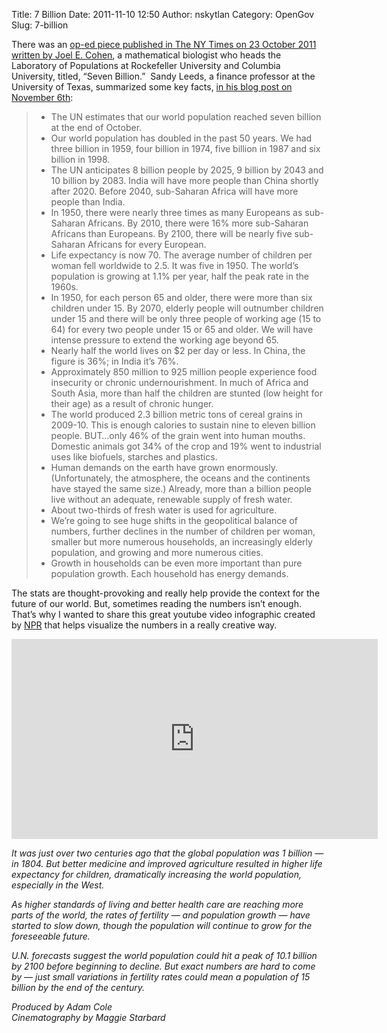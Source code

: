 Title: 7 Billion
Date: 2011-11-10 12:50
Author: nskytlan
Category: OpenGov
Slug: 7-billion

There was an [op-ed piece published in The NY Times on 23 October 2011
written by Joel E. Cohen][], a mathematical biologist who heads the
Laboratory of Populations at Rockefeller University and Columbia
University, titled, “Seven Billion.”  Sandy Leeds, a finance professor
at the University of Texas, summarized some key facts, [in his blog post
on November 6th][]:

> -   The UN estimates that our world population reached seven billion
>     at the end of October.
> -   Our world population has doubled in the past 50 years. We had
>     three billion in 1959, four billion in 1974, five billion in 1987
>     and six billion in 1998.
> -   The UN anticipates 8 billion people by 2025, 9 billion by 2043 and
>     10 billion by 2083. India will have more people than China shortly
>     after 2020. Before 2040, sub-Saharan Africa will have more people
>     than India.
> -   In 1950, there were nearly three times as many Europeans as
>     sub-Saharan Africans. By 2010, there were 16% more sub-Saharan
>     Africans than Europeans. By 2100, there will be nearly five
>     sub-Saharan Africans for every European.
> -   Life expectancy is now 70. The average number of children per
>     woman fell worldwide to 2.5. It was five in 1950. The world’s
>     population is growing at 1.1% per year, half the peak rate in the
>     1960s.
> -   In 1950, for each person 65 and older, there were more than six
>     children under 15. By 2070, elderly people will outnumber children
>     under 15 and there will be only three people of working age (15 to
>     64) for every two people under 15 or 65 and older. We will have
>     intense pressure to extend the working age beyond 65.
> -   Nearly half the world lives on \$2 per day or less. In China, the
>     figure is 36%; in India it’s 76%.
> -   Approximately 850 million to 925 million people experience food
>     insecurity or chronic undernourishment. In much of Africa and
>     South Asia, more than half the children are stunted (low height
>     for their age) as a result of chronic hunger.
> -   The world produced 2.3 billion metric tons of cereal grains in
>     2009-10. This is enough calories to sustain nine to eleven billion
>     people. BUT…only 46% of the grain went into human mouths. Domestic
>     animals got 34% of the crop and 19% went to industrial uses like
>     biofuels, starches and plastics.
> -   Human demands on the earth have grown enormously. (Unfortunately,
>     the atmosphere, the oceans and the continents have stayed the same
>     size.) Already, more than a billion people live without an
>     adequate, renewable supply of fresh water.
> -   About two-thirds of fresh water is used for agriculture.
> -   We’re going to see huge shifts in the geopolitical balance of
>     numbers, further declines in the number of children per woman,
>     smaller but more numerous households, an increasingly elderly
>     population, and growing and more numerous cities.
> -   Growth in households can be even more important than pure
>     population growth. Each household has energy demands.

The stats are thought-provoking and really help provide the context for
the future of our world. But, sometimes reading the numbers isn’t
enough. That’s why I wanted to share this great youtube video
infographic created by [NPR][] that helps visualize the numbers in a
really creative way.

<iframe src="http://www.youtube.com/embed/VcSX4ytEfcE" frameborder="0" width="586" height="320"></iframe>

*It was just over two centuries ago that the global population was 1
billion — in 1804. But better medicine and improved agriculture resulted
in higher life expectancy for children, dramatically increasing the
world population, especially in the West.*

*As higher standards of living and better health care are reaching more
parts of the world, the rates of fertility — and population growth —
have started to slow down, though the population will continue to grow
for the foreseeable future.*

*U.N. forecasts suggest the world population could hit a peak of 10.1
billion by 2100 before beginning to decline. But exact numbers are hard
to come by — just small variations in fertility rates could mean a
population of 15 billion by the end of the century.*

*Produced by Adam Cole*  
*Cinematography by Maggie Starbard*

  [op-ed piece published in The NY Times on 23 October 2011 written by
  Joel E. Cohen]: http://www.nytimes.com/2011/10/24/opinion/seven-billion.html?pagewanted=all
  [in his blog post on November 6th]: http://leedsonfinance.com/2011/11/01/seven-billion/
  [NPR]: http://www.npr.org/
